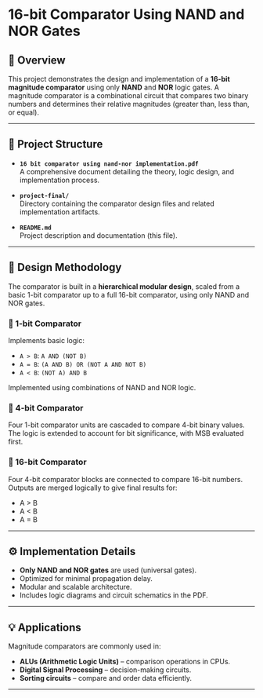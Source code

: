 # 16-bit Comparator Using NAND and NOR Gates

## 📘 Overview

This project demonstrates the design and implementation of a **16-bit magnitude comparator** using only **NAND** and **NOR** logic gates. A magnitude comparator is a combinational circuit that compares two binary numbers and determines their relative magnitudes (greater than, less than, or equal).

---

## 📁 Project Structure

- **`16 bit comparator using nand-nor implementation.pdf`**  
  A comprehensive document detailing the theory, logic design, and implementation process.

- **`project-final/`**  
  Directory containing the comparator design files and related implementation artifacts.

- **`README.md`**  
  Project description and documentation (this file).

---

## 🧠 Design Methodology

The comparator is built in a **hierarchical modular design**, scaled from a basic 1-bit comparator up to a full 16-bit comparator, using only NAND and NOR gates.

### 🔹 1-bit Comparator

Implements basic logic:
- `A > B`: `A AND (NOT B)`
- `A = B`: `(A AND B) OR (NOT A AND NOT B)`
- `A < B`: `(NOT A) AND B`

Implemented using combinations of NAND and NOR logic.

### 🔹 4-bit Comparator

Four 1-bit comparator units are cascaded to compare 4-bit binary values. The logic is extended to account for bit significance, with MSB evaluated first.

### 🔹 16-bit Comparator

Four 4-bit comparator blocks are connected to compare 16-bit numbers. Outputs are merged logically to give final results for:
- A > B
- A < B
- A = B

---

## ⚙️ Implementation Details

- **Only NAND and NOR gates** are used (universal gates).
- Optimized for minimal propagation delay.
- Modular and scalable architecture.
- Includes logic diagrams and circuit schematics in the PDF.

---

## 💡 Applications

Magnitude comparators are commonly used in:
- **ALUs (Arithmetic Logic Units)** – comparison operations in CPUs.
- **Digital Signal Processing** – decision-making circuits.
- **Sorting circuits** – compare and order data efficiently.

---

